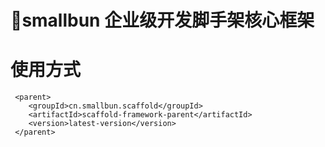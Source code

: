 # 🚀smallbun 企业级开发脚手架核心框架

# 使用方式

```
 <parent>
    <groupId>cn.smallbun.scaffold</groupId>
    <artifactId>scaffold-framework-parent</artifactId>
    <version>latest-version</version>
 </parent>
```